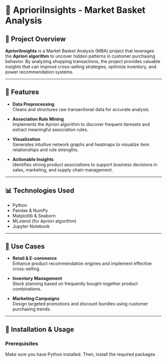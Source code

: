 # 🛂 AprioriInsights - Market Basket Analysis

## 📌 Project Overview
**AprioriInsights** is a Market Basket Analysis (MBA) project that leverages the **Apriori algorithm** to uncover hidden patterns in customer purchasing behavior. By analyzing shopping transactions, the project provides valuable insights that can improve cross-selling strategies, optimize inventory, and power recommendation systems.

---

## 🚀 Features

- **Data Preprocessing**  
  Cleans and structures raw transactional data for accurate analysis.

- **Association Rule Mining**  
  Implements the Apriori algorithm to discover frequent itemsets and extract meaningful association rules.

- **Visualization**  
  Generates intuitive network graphs and heatmaps to visualize item relationships and rule strengths.

- **Actionable Insights**  
  Identifies strong product associations to support business decisions in sales, marketing, and supply chain management.

---

## 📊 Technologies Used

- Python  
- Pandas & NumPy  
- Matplotlib & Seaborn  
- MLxtend (for Apriori algorithm)  
- Jupyter Notebook  

---

## 🎯 Use Cases

- **Retail & E-commerce**  
  Enhance product recommendation engines and implement effective cross-selling.

- **Inventory Management**  
  Stock planning based on frequently bought-together product combinations.

- **Marketing Campaigns**  
  Design targeted promotions and discount bundles using customer purchasing trends.

---

## 🔧 Installation & Usage

### Prerequisites
Make sure you have Python installed. Then, install the required packages

